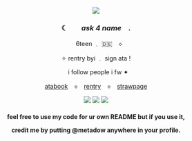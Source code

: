 <p align="center"> <img src="https://64.media.tumblr.com/08748ee2ca512edc84f2e9adeb0ed77b/dc3fa06d170e898e-87/s640x960/6f8df91945230853084e1a9cc52771634792e592.pnj"> </p>
  
### <p align="center">  ☾ ⠀⠀  *ask 4 name*  ⠀. </p>
<p align="center"> ⠀ 6teen ﹒ 🇩🇪 ⠀⟡     </p>
<p align="center">✧ rentry byi ﹒ sign ata ! </p>
<p align="center"> ⠀i follow people i fw  ✦ </p>
<p align="center"> <a href="https://superfgt.atabook.org">atabook</a>　⟡　<a href="https://rentry.co/super-fgt">rentry</a>　⟡　<a href="https://superfgt.straw.page">strawpage</a> <br> </p>

<p align="center"> <img src= "https://64.media.tumblr.com/8ae7e7d2ccfdb6387f745b78f679bfde/3911cafc8a6a674c-2f/s100x200/39c52ed5f07ed805a802c3179254fd7354e211d0.gifv"> 
 <img src= "https://64.media.tumblr.com/6d0138584ba7f315487b2c068552c60e/3911cafc8a6a674c-a0/s100x200/0a352697d62dafe4272948962a9aa5bafa087837.gifv"> 
 <img src= "https://64.media.tumblr.com/cc46789a6d8ecbce30b58fbd696b9d5e/3911cafc8a6a674c-9a/s100x200/c4590f6013127fa778c743dd16cb15d133cb3964.gifv"> </p>
<h4
<p align="center"> feel free to use my code for ur own README but if you use it, </p>
<p align="center"> credit me by putting @metadow anywhere in your profile. </p>
